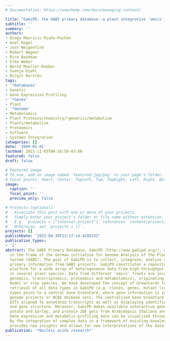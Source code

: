 ```yaml
---
# Documentation: https://wowchemy.com/docs/managing-content/

title: "GabiPD: the GABI primary database--a plant integrative 'omics' database."
subtitle: ''
summary: ''
authors:
- Diego Mauricio Riaño-Pachón
- Axel Nagel
- Jost Neigenfind
- Robert Wagner
- Rico Basekow
- Elke Weber
- Bernd Mueller-Roeber
- Svenja Diehl
- Birgit Kersten
tags:
- '*Databases'
- Genetic
- Gene Expression Profiling
- '*Genes'
- Plant
- '*Genome'
- Metabolomics
- Plant Proteins/chemistry/*genetics/metabolism
- Plants/metabolism
- Proteomics
- Software
- Systems Integration
categories: []
date: '2009-01-01'
lastmod: 2021-11-03T00:16:56-03:00
featured: false
draft: false

# Featured image
# To use, add an image named `featured.jpg/png` to your page's folder.
# Focal points: Smart, Center, TopLeft, Top, TopRight, Left, Right, BottomLeft, Bottom, BottomRight.
image:
  caption: ''
  focal_point: ''
  preview_only: false

# Projects (optional).
#   Associate this post with one or more of your projects.
#   Simply enter your project's folder or file name without extension.
#   E.g. `projects = ["internal-project"]` references `content/project/deep-learning/index.md`.
#   Otherwise, set `projects = []`.
projects: []
publishDate: '2022-08-30T13:17:14.429533Z'
publication_types:
- '2'
abstract: The GABI Primary Database, GabiPD (http://www.gabipd.org/), was established
  in the frame of the German initiative for Genome Analysis of the Plant Biological
  System (GABI). The goal of GabiPD is to collect, integrate, analyze and visualize
  primary information from GABI projects. GabiPD constitutes a repository and analysis
  platform for a wide array of heterogeneous data from high-throughput experiments
  in several plant species. Data from different 'omics' fronts are incorporated (i.e.
  genomics, transcriptomics, proteomics and metabolomics), originating from 14 different
  model or crop species. We have developed the concept of GreenCards for text-based
  retrieval of all data types in GabiPD (e.g. clones, genes, mutant lines). All data
  types point to a central Gene GreenCard, where gene information is integrated from
  genome projects or NCBI UniGene sets. The centralized Gene GreenCard allows visualizing
  ESTs aligned to annotated transcripts as well as displaying identified protein domains
  and gene structure. Moreover, GabiPD makes available interactive genetic maps from
  potato and barley, and protein 2DE gels from Arabidopsis thaliana and Brassica napus.
  Gene expression and metabolic-profiling data can be visualized through MapManWeb.
  By the integration of complex data in a framework of existing knowledge, GabiPD
  provides new insights and allows for new interpretations of the data.
publication: '*Nucleic acids research*'
---
```

